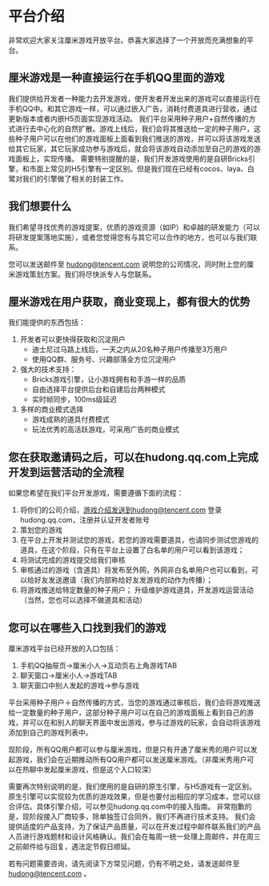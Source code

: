 # 平台介绍

非常欢迎大家关注厘米游戏开放平台。恭喜大家选择了一个开放而充满想象的平台。

## 厘米游戏是一种直接运行在手机QQ里面的游戏
我们提供给开发者一种能力去开发游戏，使开发者开发出来的游戏可以直接运行在手机QQ中。和其它游戏一样，可以通过嵌入广告，消耗付费道具进行营收，通过更新版本或者内嵌H5页面实现游戏活动。
我们平台采用种子用户+自然传播的方式进行去中心化的自然扩散。游戏上线后，我们会将其推送给一定的种子用户，这些种子用户可以在他们的游戏面板上面看到我们推送的游戏，并可以将该游戏发送给其它玩家，其它玩家成功参与游戏后，就会将该游戏自动添加至自己的游戏的游戏面板上，实现传播。
需要特别提醒的是，我们开发游戏使用的是自研Bricks引擎，和市面上常见的H5引擎有一定区别。但是我们现在已经有cocos、laya、白鹭对我们的引擎做了相关的封装工作。

## 我们想要什么
我们希望寻找优秀的游戏提案，优质的游戏资源（如IP）和卓越的研发能力（可以将研发提案落地实施），或者您觉得您有与其它可以合作的地方，也可以与我们联系。

您可以发送邮件至 hudong@tencent.com 说明您的公司情况，同时附上您的厘米游戏策划方案。我们将尽快派专人与您联系。

## 厘米游戏在用户获取，商业变现上，都有很大的优势

我们能提供的东西包括：

1. 开发者可以更快得获取和沉淀用户
	* 迪士尼过马路上线后，一天之内从20名种子用户传播至3万用户
	* 使用QQ群、服务号、兴趣部落全方位沉淀用户
2. 强大的技术支持：
	* Bricks游戏引擎，让小游戏拥有和手游一样的品质
	* 自由选择平台提供后台和自建后台两种模式
	* 实时帧同步，100ms级延迟
3. 多样的商业模式选择
	* 游戏成熟的道具付费模式
	* 玩法优秀的高活跃游戏，可采用广告的商业模式

## 您在获取邀请码之后，可以在hudong.qq.com上完成开发到运营活动的全流程

如果您希望在我们平台开发游戏，需要遵循下面的流程：
1. 将你们的公司介绍，游戏介绍发送到hudong@tencent.com
登录hudong.qq.com，注册并认证开发者账号
2.	策划您的游戏
3.	在平台上开发并测试您的游戏，若您的游戏需要道具，也请同步测试您游戏的道具，在这个阶段，只有在平台上设置了白名单的用户可以看到该游戏；
4.	将测试完成的游戏提交给我们审核
5.	审核通过的游戏（含道具）将发布至外网，外网非白名单用户也可以看到，可以给好友发送邀请（我们内部称给好友发游戏的动作为传播）；
6.	将游戏推送给特定数量的种子用户；
升级维护游戏道具，开发游戏运营活动（当然，您也可以选择不做道具和活动）

## 您可以在哪些入口找到我们的游戏

厘米游戏平台已经开放的入口包括：

1. 手机QQ抽屉页→厘米小人→互动页右上角游戏TAB
2. 聊天窗口→厘米小人→游戏TAB
3. 聊天窗口中别人发起的游戏→参与游戏

平台采用种子用户＋自然传播的方式，当您的游戏通过审核后，我们会将游戏推送给一定数量的种子用户，这部分种子用户可以在自己的游戏面板上看到自己的游戏，并可以在和别人的聊天界面中发出游戏，参与过游戏的玩家，会自动将该游戏添加到自己的游戏列表中。

现阶段，所有QQ用户都可以参与厘米游戏，但是只有开通了厘米秀的用户可以发起游戏，我们会在近期推动所有QQ用户都可以发送厘米游戏。（非厘米秀用户可以在热聊中发起厘米游戏，但是这个入口较深）

需要再次特别说明的是，我们使用的是自研的原生引擎，与H5游戏有一定区别。原生引擎可以实现较为优质的游戏效果，但是也要付出相应的学习成本，您可以综合评估。具体引擎介绍，可以参见hudong.qq.com中的接入指南。
非常抱歉的是，现阶段接入厂商较多，除单独签订合同外，我们不再进行技术支持。
我们会提供适度的产品支持，为了保证产品质量，可以在开发过程中邮件联系我们的产品人员进行游戏题材和设计风格确认。我们会在每周一统一处理上周邮件，并在周三之前邮件给与回复，遇法定节假日顺延。

若有问题需要咨询，请先阅读下方常见问题，仍有不明之处，请发送邮件至 hudong@tencent.com 。
